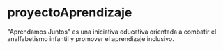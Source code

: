 # proyectoAprendizaje
"Aprendamos Juntos" es una iniciativa educativa orientada a combatir el analfabetismo infantil y promover el aprendizaje inclusivo.
